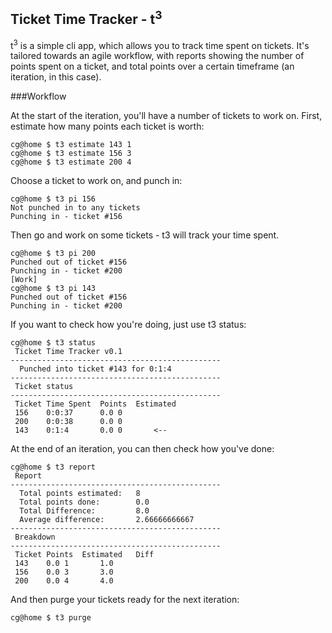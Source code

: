 ## Ticket Time Tracker - t<sup>3</sup>

t<sup>3</sup> is a simple cli app, which allows you to track time spent on 
tickets. It's tailored towards an agile workflow, with reports showing the 
number of points spent on a ticket, and total points over a certain timeframe 
(an iteration, in this case).

###Workflow

At the start of the iteration, you'll have a number of tickets to work on. First,
estimate how many points each ticket is worth:

    cg@home $ t3 estimate 143 1
    cg@home $ t3 estimate 156 3
    cg@home $ t3 estimate 200 4

Choose a ticket to work on, and punch in:

    cg@home $ t3 pi 156
    Not punched in to any tickets
    Punching in - ticket #156

Then go and work on some tickets - t3 will track your time spent. 

    cg@home $ t3 pi 200
    Punched out of ticket #156
    Punching in - ticket #200
    [Work]
    cg@home $ t3 pi 143
    Punched out of ticket #156
    Punching in - ticket #200

If you want to check how you're doing, just use t3 status:

    cg@home $ t3 status
     Ticket Time Tracker v0.1
    -----------------------------------------------
      Punched into ticket #143 for 0:1:4
    -----------------------------------------------
     Ticket status
    -----------------------------------------------
     Ticket	Time Spent	Points	Estimated
     156	0:0:37		0.0	0			
     200	0:0:38		0.0	0			
     143	0:1:4		0.0	0		<--	


At the end of an iteration, you can then check how you've done:

    cg@home $ t3 report
     Report
    -----------------------------------------------
      Total points estimated: 	8
      Total points done: 		0.0
      Total Difference: 		8.0
      Average difference: 		2.66666666667
    -----------------------------------------------
     Breakdown
    -----------------------------------------------
     Ticket	Points	Estimated	Diff
     143	0.0	1		1.0
     156	0.0	3		3.0
     200	0.0	4		4.0

And then purge your tickets ready for the next iteration:

    cg@home $ t3 purge
	


    
